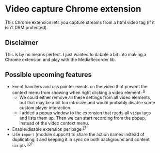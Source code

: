 # Video capture Chrome extension

This Chrome extension lets you capture streams from a html video tag (if it isn't DRM protected).

## Disclaimer

This is by no means perfect. I just wanted to dabble a bit into making a Chrome extension and play with the MediaRecorder lib.

## Possible upcoming features

- Event handlers and css pointer events on the video that prevent the context menu from showing when right clicking a video element: <sup>[6]</sup>
  - We could either remove all these settings from all video elements, but that may be a bit too intrusive and would probably disable some custom player interaction.
  - I added a popup window to the extension that reads all `video` tags and lists them up. Then we can start recording from the popup, instead of the video context menu.
- Enable/disable extension per page <sup>[7]?</sup>
- Use `import` (module support) to share the action names instead of duplicating it and keeping it in sync on both background and content scripts <sup>[10]?</sup>

[6]: https://developer.chrome.com/docs/extensions/mv3/options/
[7]: https://developer.chrome.com/docs/extensions/mv3/user_interface/
[10]: https://medium.com/front-end-weekly/es6-modules-in-chrome-extensions-an-introduction-313b3fce955b
